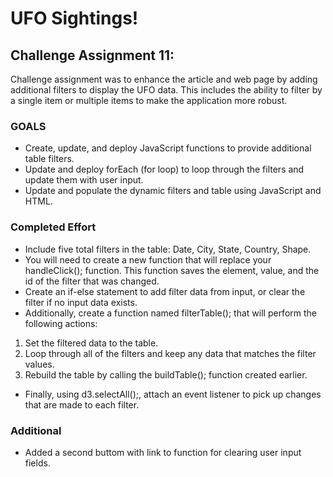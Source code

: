 # UFO Sightings!

## Challenge Assignment 11:

Challenge assignment was to enhance the article and web page by adding additional filters to display the UFO data.  This includes the ability to filter by a single item or multiple items to make the application more robust.

### GOALS

- Create, update, and deploy JavaScript functions to provide additional table filters.
- Update and deploy forEach (for loop) to loop through the filters and update them with user input.
- Update and populate the dynamic filters and table using JavaScript and HTML.

### Completed Effort

 - Include five total filters in the table: Date, City, State, Country, Shape.
 - You will need to create a new function that will replace your handleClick(); function. This function saves the element, value, and the id of the filter that was changed.
 - Create an if-else statement to add filter data from input, or clear the filter if no input data exists.
 - Additionally, create a function named filterTable(); that will perform the following actions:
 1. Set the filtered data to the table.
 2. Loop through all of the filters and keep any data that matches the filter values.
 3. Rebuild the table by calling the buildTable(); function created earlier.
 - Finally, using d3.selectAll();, attach an event listener to pick up changes that are made to each filter.
 
### Additional
- Added a second buttom with link to function for clearing user input fields.
